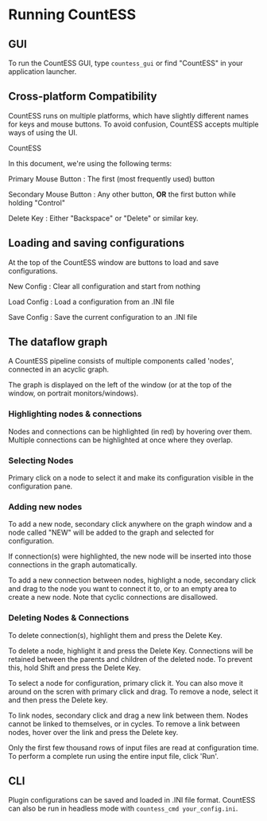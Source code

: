 # Running CountESS

## GUI

To run the CountESS GUI, type `countess_gui` or find "CountESS" in
your application launcher.

## Cross-platform Compatibility

CountESS runs on multiple platforms, which have slightly different 
names for keys and mouse buttons. To avoid confusion, CountESS
accepts multiple ways of using the UI.

CountESS

In this document, we're using the following terms:

Primary Mouse Button 
: The first (most frequently used) button

Secondary Mouse Button
: Any other button, **OR** the first button while holding "Control"

Delete Key
: Either "Backspace" or "Delete" or similar key.

## Loading and saving configurations

At the top of the CountESS window are buttons to load and save configurations.

New Config
: Clear all configuration and start from nothing

Load Config
: Load a configuration from an .INI file

Save Config
: Save the current configuration to an .INI file

## The dataflow graph

A CountESS pipeline consists of multiple components called 'nodes',
connected in an acyclic graph.

The graph is displayed on the left of the window (or at the top of the window,
on portrait monitors/windows).

### Highlighting nodes & connections

Nodes and connections can be highlighted (in red) by hovering over them.
Multiple connections can be highlighted at once where they overlap.

### Selecting Nodes

Primary click on a node to select it and make its configuration visible
in the configuration pane.

### Adding new nodes 

To add a new node, secondary click anywhere on the graph window and a node
called "NEW" will be added to the graph and selected for configuration.

If connection(s) were highlighted, the new node will be inserted into those
connections in the graph automatically. 

To add a new connection between nodes, highlight a node, secondary click
and drag to the node you want to connect it to, or to an empty area to 
create a new node.  Note that cyclic connections are disallowed.

### Deleting Nodes & Connections

To delete connection(s), highlight them and press the Delete Key.

To delete a node, highlight it and press the Delete Key.
Connections will be retained between the parents and children of the
deleted node.  To prevent this, hold Shift and press the Delete Key.


To select a node for configuration, primary click it.  You can also move it
around on the scren with primary click and drag.  To remove a node, select it
and then press the Delete key.

To link nodes, secondary click and drag a new link between them.  Nodes cannot be
linked to themselves, or in cycles.  To remove a link between nodes, hover over 
the link and press the Delete key.

Only the first few thousand rows of input files are read at configuration time.
To perform a complete run using the entire input file, click 'Run'.

## CLI

Plugin configurations can be saved and loaded in .INI file format.
CountESS can also be run in headless mode with `countess_cmd your_config.ini`.

